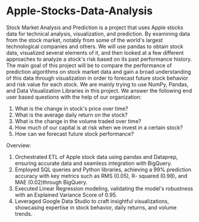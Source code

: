 # Apple-Stocks-Data-Analysis
Stock Market Analysis and Prediction is a project that uses Apple stocks data for technical analysis, visualization, and prediction. By examining data from the stock market, notably from some of the world's largest technological companies and others. We will use pandas to obtain stock data, visualized several elements of it, and then looked at a few different approaches to analyze a stock's risk based on its past performance history. The main goal of this project will be to compare the performance of prediction algorithms on stock market data and gain a broad understanding of this data through visualization in order to forecast future stock behavior and risk value for each stock. We are mainly trying to use NumPy, Pandas, and Data Visualization Libraries in this project.
We answer the following end user based questions with the help of our organization: 
1.	What is the change in stock's price over time?
2.	What is the average daily return on the stock?
3.	What is the change in the volume traded over time?
4.	How much of our capital is at risk when we invest in a certain stock?
5.	How can we forecast future stock performance? 

Overview: 
1. Orchestrated ETL of Apple stock data using pandas and Dataprep, ensuring accurate data and seamless integration with BigQuery.
2. Employed SQL queries and Python libraries, achieving a 99% prediction accuracy with key metrics such as RMS (0.05), R- squared (0.98), and MAE (0.02)through BigQuery.
3. Executed Linear Regression modeling, validating the model's robustness with an Explained Variance Score of 0.95.
4. Leveraged Google Data Studio to craft insightful visualizations, showcasing expertise in stock behavior, daily returns, and volume trends.
